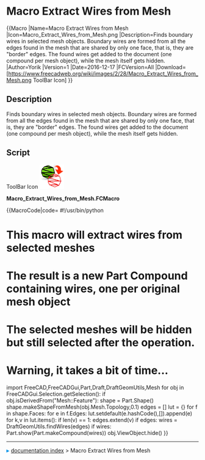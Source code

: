 # Macro Extract Wires from Mesh
{{Macro
|Name=Macro Extract Wires from Mesh
|Icon=Macro_Extract_Wires_from_Mesh.png
|Description=Finds boundary wires in selected mesh objects. Boundary wires are formed from all the edges found in the mesh that are shared by only one face, that is, they are "border" edges. The found wires get added to the document (one compound per mesh object), while the mesh itself gets hidden.
|Author=Yorik
|Version=1
|Date=2016-12-17
|FCVersion=All
|Download=[https://www.freecadweb.org/wiki/images/2/28/Macro_Extract_Wires_from_Mesh.png ToolBar Icon]
}}

## Description

Finds boundary wires in selected mesh objects. Boundary wires are formed from all the edges found in the mesh that are shared by only one face, that is, they are \"border\" edges. The found wires get added to the document (one compound per mesh object), while the mesh itself gets hidden.

## Script

ToolBar Icon  ![](images/Macro_Extract_Wires_from_Mesh.png )

**Macro\_Extract\_Wires\_from\_Mesh.FCMacro**


{{MacroCode|code=
#!/usr/bin/python

# This macro will extract wires from selected meshes
# The result is a new Part Compound containing wires, one per original mesh object
# The selected meshes will be hidden but still selected after the operation.
# Warning, it takes a bit of time...

import FreeCAD,FreeCADGui,Part,Draft,DraftGeomUtils,Mesh
for obj in FreeCADGui.Selection.getSelection():
    if obj.isDerivedFrom("Mesh::Feature"):
        shape = Part.Shape()
        shape.makeShapeFromMesh(obj.Mesh.Topology,0.1)
        edges = []
        lut = {}
        for f in shape.Faces:
            for e in f.Edges:
                lut.setdefault(e.hashCode(),[]).append(e)
        for k,v in lut.items():
            if len(v) == 1:
                edges.extend(v)
        if edges:
            wires = DraftGeomUtils.findWires(edges)
            if wires:
                Part.show(Part.makeCompound(wires))
                obj.ViewObject.hide()
}}



---
![](images/Right_arrow.png) [documentation index](../README.md) > Macro Extract Wires from Mesh
